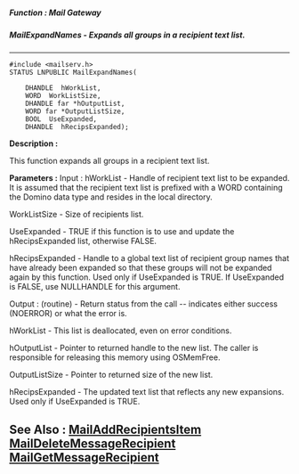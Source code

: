 ##### Function : Mail Gateway
##### MailExpandNames - Expands all groups in a recipient text list.
---
```
#include <mailserv.h>
STATUS LNPUBLIC MailExpandNames(

	DHANDLE  hWorkList,
	WORD  WorkListSize,
	DHANDLE far *hOutputList,
	WORD far *OutputListSize,
	BOOL  UseExpanded,
	DHANDLE  hRecipsExpanded);
```
**Description :**

This function expands all groups in a recipient text list.

**Parameters :**
Input :
hWorkList  -  Handle of recipient text list to be expanded.  It is assumed that the recipient text list is prefixed with a WORD containing the Domino data type and resides in the local directory.

WorkListSize  -  Size of recipients list.

UseExpanded  -  TRUE if this function is to use and update the hRecipsExpanded list, otherwise FALSE.

hRecipsExpanded  -  Handle to a global text list of recipient group names that have already been expanded so that these groups will not be expanded again by this function.  Used only if UseExpanded is TRUE.  If UseExpanded is FALSE, use NULLHANDLE for this argument.

Output :
(routine)  -   Return status from the call -- indicates either success (NOERROR) or what the error is.


hWorkList  -  This list is deallocated, even on error conditions.

hOutputList  -  Pointer to returned handle to the new list.  The caller is responsible for releasing this memory using OSMemFree.

OutputListSize  -  Pointer to returned size of the new list.

hRecipsExpanded  -  The updated text list that reflects any new expansions.  Used only if UseExpanded is TRUE.


**See Also :**
[MailAddRecipientsItem](/reference/Func/MailAddRecipientsItem)
[MailDeleteMessageRecipient](/reference/Func/MailDeleteMessageRecipient)
[MailGetMessageRecipient](/reference/Func/MailGetMessageRecipient)
---
